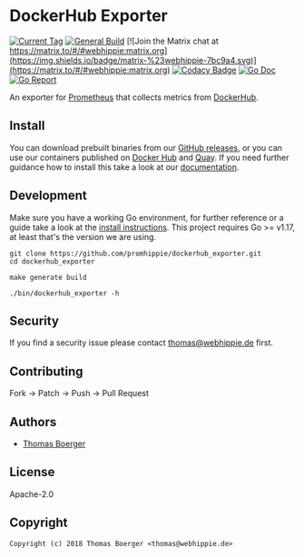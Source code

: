 # DockerHub Exporter

[![Current Tag](https://img.shields.io/github/v/tag/promhippie/dockerhub_exporter?sort=semver)](https://github.com/promhippie/prometheus-dockerhub-sd) [![General Build](https://github.com/promhippie/dockerhub_exporter/workflows/general.yml/badge.svg)](https://github.com/promhippie/dockerhub_exporter/actions/workflows/general.yaml) [![Join the Matrix chat at https://matrix.to/#/#webhippie:matrix.org](https://img.shields.io/badge/matrix-%23webhippie-7bc9a4.svg)](https://matrix.to/#/#webhippie:matrix.org) [![Codacy Badge](https://app.codacy.com/project/badge/Grade/dc676e04911c448ebf06b03b5bf7ddaa)](https://www.codacy.com/gh/promhippie/dockerhub_exporter/dashboard?utm_source=github.com&amp;utm_medium=referral&amp;utm_content=promhippie/dockerhub_exporter&amp;utm_campaign=Badge_Grade) [![Go Doc](https://godoc.org/github.com/promhippie/dockerhub_exporter?status.svg)](http://godoc.org/github.com/promhippie/dockerhub_exporter) [![Go Report](http://goreportcard.com/badge/github.com/promhippie/dockerhub_exporter)](http://goreportcard.com/report/github.com/promhippie/dockerhub_exporter)

An exporter for [Prometheus][prometheus] that collects metrics from
[DockerHub][docker].

## Install

You can download prebuilt binaries from our [GitHub releases][releases], or you
can use our containers published on [Docker Hub][dockerhub] and [Quay][quayio].
If you need further guidance how to install this take a look at our
[documentation][docs].

## Development

Make sure you have a working Go environment, for further reference or a guide
take a look at the [install instructions][golang]. This project requires
Go >= v1.17, at least that's the version we are using.

```console
git clone https://github.com/promhippie/dockerhub_exporter.git
cd dockerhub_exporter

make generate build

./bin/dockerhub_exporter -h
```

## Security

If you find a security issue please contact
[thomas@webhippie.de](mailto:thomas@webhippie.de) first.

## Contributing

Fork -> Patch -> Push -> Pull Request

## Authors

-   [Thomas Boerger](https://github.com/tboerger)

## License

Apache-2.0

## Copyright

```console
Copyright (c) 2018 Thomas Boerger <thomas@webhippie.de>
```

[prometheus]: https://prometheus.io
[docker]: https://hub.docker.com
[releases]: https://github.com/promhippie/dockerhub_exporter/releases
[dockerhub]: https://hub.docker.com/r/promhippie/dockerhub-exporter/tags/
[quayio]: https://quay.io/repository/promhippie/dockerhub-exporter?tab=tags
[docs]: https://promhippie.github.io/dockerhub_exporter/#getting-started
[golang]: http://golang.org/doc/install.html
